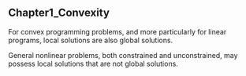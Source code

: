 ## Chapter1_Convexity

For convex programming problems, and more particularly for linear programs, local solutions are also global solutions. 

General nonlinear problems, both constrained and unconstrained, may possess local solutions that are not global solutions.
